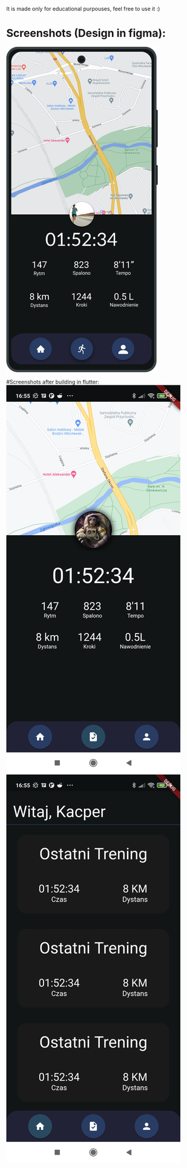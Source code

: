It is made only for educational purpouses, feel free to use it :)
# Screenshots (Design in figma):
![1st image](/images/1.png?raw=true "1st image")

#Screenshots after building in flutter:
![2nd image](/images/2.jpg?raw=true "2nd image")
![3rd image](/images/3.jpg?raw=true "3rd image")
